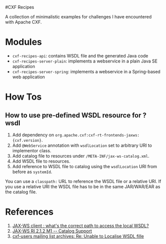#CXF Recipes

A collection of minimalistic examples for challenges I have encountered with Apache CXF.

# Modules

* `cxf-recipes-api`: contains WSDL file and the generated Java code
* `cxf-recipes-server-plain`: implements a webservice in a plain Java SE application
* `cxf-recipes-server-spring`: implements a webservice in a Spring-based web application

# How Tos

## How to use pre-defined WSDL resource for ?wsdl

1. Add dependency on `org.apache.cxf:cxf-rt-frontends-jaxws:{cxf.version}`.
2. Add `@WebService` annotation with `wsdlLocation` set to arbitrary URI to implementor class.
3. Add catalog file to resources under `/META-INF/jax-ws-catalog.xml`.
4. Add WSDL file to resources.
5. Add reference to WSDL file to catalog using the `wsdlLocation` URI from before as `systemId`.

You can use a `classpath:` URL to reference the WSDL file or a relative URI.
If you use a relative URI the WSDL file has to be in the same JAR/WAR/EAR as the catalog file.

# References

1. [JAX-WS client : what's the correct path to access the local WSDL?](http://stackoverflow.com/questions/4163586/jax-ws-client-whats-the-correct-path-to-access-the-local-wsdl)
1. [JAX-WS RI 2.1.2 M1 -- Catalog Support](https://jax-ws.java.net/nonav/2.1.2m1/docs/catalog-support.html)
1. [cxf-users mailing list archives: Re: Unable to Localise WSDL fille](http://mail-archives.apache.org/mod_mbox/cxf-users/201204.mbox/%3CCAF8t5XvEniijRwuph+ri6SqqG5TO8cwYnfmss9_OhVyHm7kS4A@mail.gmail.com%3E)
